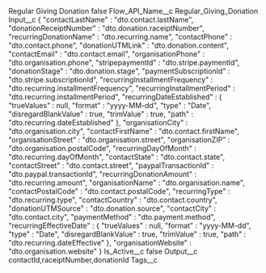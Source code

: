 <?xml version="1.0" encoding="UTF-8"?>
<CustomMetadata xmlns="http://soap.sforce.com/2006/04/metadata" xmlns:xsi="http://www.w3.org/2001/XMLSchema-instance" xmlns:xsd="http://www.w3.org/2001/XMLSchema">
    <label>Regular Giving Donation</label>
    <protected>false</protected>
    <values>
        <field>Flow_API_Name__c</field>
        <value xsi:type="xsd:string">Regular_Giving_Donation</value>
    </values>
    <values>
        <field>Input__c</field>
        <value xsi:type="xsd:string">{
  &quot;contactLastName&quot; : &quot;dto.contact.lastName&quot;,
  &quot;donationReceiptNumber&quot; : &quot;dto.donation.raceiptNumber&quot;,
  &quot;recurringDonationName&quot; : &quot;dto.recurring.name&quot;,
  &quot;contactPhone&quot; : &quot;dto.contact.phone&quot;,
  &quot;donationUTMLink&quot; : &quot;dto.donation.content&quot;,
  &quot;contactEmail&quot; : &quot;dto.contact.email&quot;,
  &quot;organisationPhone&quot; : &quot;dto.organisation.phone&quot;,
  &quot;stripepaymentId&quot; : &quot;dto.stripe.paymentId&quot;,
  &quot;donationStage&quot; : &quot;dto.donation.stage&quot;,
  &quot;paymentSubscriptionId&quot; : &quot;dto.stripe.subscriptionId&quot;,
  &quot;recurringInstallmentFrequency&quot; : &quot;dto.recurring.installmentFrequency&quot;,
  &quot;recurringInstallmentPeriod&quot; : &quot;dto.recurring.installmentPeriod&quot;,
  &quot;recurringDateEstablished&quot; : {
    &quot;trueValues&quot; : null,
    &quot;format&quot; : &quot;yyyy-MM-dd&quot;,
    &quot;type&quot; : &quot;Date&quot;,
    &quot;disregardBlankValue&quot; : true,
    &quot;trimValue&quot; : true,
    &quot;path&quot; : &quot;dto.recurring.dateEstablished&quot;
  },
  &quot;organisationCity&quot; : &quot;dto.organisation.city&quot;,
  &quot;contactFirstName&quot; : &quot;dto.contact.firstName&quot;,
  &quot;organisationStreet&quot; : &quot;dto.organisation.street&quot;,
  &quot;organisationZIP&quot; : &quot;dto.organisation.postalCode&quot;,
  &quot;recurringDayOfMonth&quot; : &quot;dto.recurring.dayOfMonth&quot;,
  &quot;contactState&quot; : &quot;dto.contact.state&quot;,
  &quot;contactStreet&quot; : &quot;dto.contact.street&quot;,
  &quot;paypalTransactionId&quot; : &quot;dto.paypal.transactionId&quot;,
  &quot;recurringDonationAmount&quot; : &quot;dto.recurring.amount&quot;,
  &quot;organisationName&quot; : &quot;dto.organisation.name&quot;,
  &quot;contactPostalCode&quot; : &quot;dto.contact.postalCode&quot;,
  &quot;recurringType&quot; : &quot;dto.recurring.type&quot;,
  &quot;contactCountry&quot; : &quot;dto.contact.country&quot;,
  &quot;donationUTMSource&quot; : &quot;dto.donation.source&quot;,
  &quot;contactCity&quot; : &quot;dto.contact.city&quot;,
  &quot;paymentMethod&quot; : &quot;dto.payment.method&quot;,
  &quot;recurringEffectiveDate&quot; : {
    &quot;trueValues&quot; : null,
    &quot;format&quot; : &quot;yyyy-MM-dd&quot;,
    &quot;type&quot; : &quot;Date&quot;,
    &quot;disregardBlankValue&quot; : true,
    &quot;trimValue&quot; : true,
    &quot;path&quot; : &quot;dto.recurring.dateEffective&quot;
  },
  &quot;organisationWebsite&quot; : &quot;dto.organisation.website&quot;
}</value>
    </values>
    <values>
        <field>Is_Active__c</field>
        <value xsi:type="xsd:boolean">false</value>
    </values>
    <values>
        <field>Output__c</field>
        <value xsi:type="xsd:string">contactId,raceiptNumber,donationId</value>
    </values>
    <values>
        <field>Tags__c</field>
        <value xsi:nil="true"/>
    </values>
</CustomMetadata>
